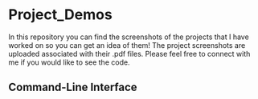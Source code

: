 # Project_Demos
In this repository you can find the screenshots of the projects that I have worked on so you can get an idea of them! The project screenshots are uploaded associated with their .pdf files. Please feel free to connect with me if you would like to see the code.

<h2>Command-Line Interface <h2>
